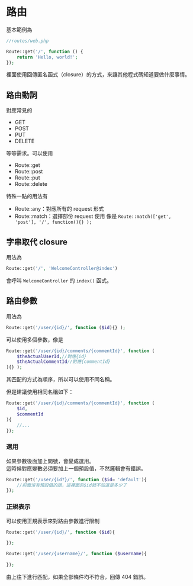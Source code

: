 # 路由

基本範例為

```php
//routes/web.php 

Route::get('/', function () {  
    return 'Hello, world!';  
});
```

裡面使用回傳匿名函式（closure）的方式，來讓其他程式碼知道要做什麼事情。

## 路由動詞

對應常見的

* GET
* POST
* PUT
* DELETE

等等需求。可以使用

* Route::get
* Route::post
* Route::put
* Route::delete

特殊一點的用法有

* Route::any：對應所有的 request 形式
* Route::match：選擇部份 request 使用
  像是 `Route::match(['get', 'post'], '/', function(){} );`

## 字串取代 closure

用法為

```php
Route::get('/', 'WelcomeController@index')
```

會呼叫 `WelcomeController` 的 `index()` 函式。

## 路由參數

用法為

```php
Route::get('/user/{id}/', function ($id){} );
```

可以使用多個參數，像是

```php
Route::get('/user/{id}/comments/{commentId}', function (
    $theActualUserId,//對應{id}
    $theActualCommentId//對應{commentId}
){} );
```

其匹配的方式為順序，所以可以使用不同名稱。

但是建議使用相同名稱如下：

```php
Route::get('/user/{id}/comments/{commentId}', function (
    $id,
    $commentId
){
    //...
});
```

### 選用

如果參數後面加上問號，會變成選用。  
這時候對應變數必須要加上一個預設值，不然邏輯會有錯誤。

```php
Route::get('/user/{id?}/', function ($id= 'default'){
    //前面沒有預設值的話，這裡面的$id就不知道是多少了
});
```

### 正規表示

可以使用正規表示來對路由參數進行限制

```php
Route::get('/user/{id}/', function ($id){
    
});

Route::get('/user/{username}/', function ($username){
    
});
```

由上往下進行匹配，如果全部條件均不符合，回傳 404 錯誤。

